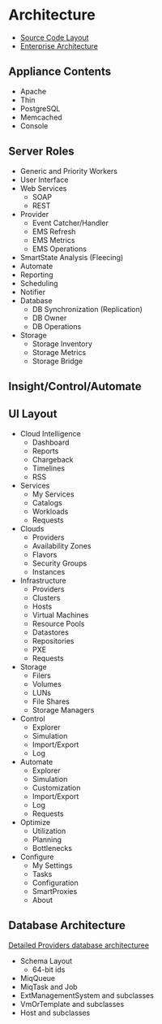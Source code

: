 # Architecture

* [Source Code Layout](architecture/source_code_layout.md)
* [Enterprise Architecture](architecture/enterprise.md)

## Appliance Contents

* Apache
* Thin
* PostgreSQL
* Memcached
* Console

## Server Roles

* Generic and Priority Workers
* User Interface
* Web Services
  * SOAP
  * REST
* Provider
  * Event Catcher/Handler
  * EMS Refresh
  * EMS Metrics
  * EMS Operations
* SmartState Analysis (Fleecing)
* Automate
* Reporting
* Scheduling
* Notifier
* Database
  * DB Synchronization (Replication)
  * DB Owner
  * DB Operations
* Storage
  * Storage Inventory
  * Storage Metrics
  * Storage Bridge

## Insight/Control/Automate

## UI Layout

* Cloud Intelligence
  * Dashboard
  * Reports
  * Chargeback
  * Timelines
  * RSS
* Services
  * My Services
  * Catalogs
  * Workloads
  * Requests
* Clouds
  * Providers
  * Availability Zones
  * Flavors
  * Security Groups
  * Instances
* Infrastructure
  * Providers
  * Clusters
  * Hosts
  * Virtual Machines
  * Resource Pools
  * Datastores
  * Repositories
  * PXE
  * Requests
* Storage
  * Filers
  * Volumes
  * LUNs
  * File Shares
  * Storage Managers
* Control
  * Explorer
  * Simulation
  * Import/Export
  * Log
* Automate
  * Explorer
  * Simulation
  * Customization
  * Import/Export
  * Log
  * Requests
* Optimize
  * Utilization
  * Planning
  * Bottlenecks
* Configure
  * My Settings
  * Tasks
  * Configuration
  * SmartProxies
  * About

## Database Architecture

[Detailed Providers database architecturee](architecture/providers_database_architecture.md)

* Schema Layout
  * 64-bit ids
* MiqQueue
* MiqTask and Job
* ExtManagementSystem and subclasses
* VmOrTemplate and subclasses
* Host and subclasses
